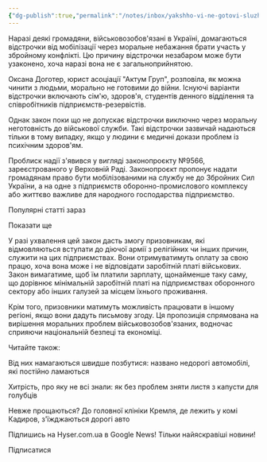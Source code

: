 ```yaml
---
{"dg-publish":true,"permalink":"/notes/inbox/yakshho-vi-ne-gotovi-sluzhiti/","title":"Якщо ви не готові служити","noteIcon":""}
---
```



Наразі деякі громадяни, військовозобов'язані в Україні, домагаються відстрочки від мобілізації через моральне небажання брати участь у збройному конфлікті. Цю причину відстрочки незабаром може бути узаконено, хоча наразі вона не є загальноприйнятою.

Оксана Доготер, юрист асоціації "Актум Груп", розповіла, як можна чинити з людьми, морально не готовими до війни. Існуючі варіанти відстрочки включають сім'ю, здоров'я, студентів денного відділення та співробітників підприємств-резервістів.

Однак закон поки що не допускає відстрочки виключно через моральну неготовність до військової служби. Такі відстрочки зазвичай надаються тільки в тому випадку, якщо у людини є медичні докази проблем із психічним здоров'ям.

Проблиск надії з'явився у вигляді законопроєкту №9566, зареєстрованого у Верховній Раді. Законопроєкт пропонує надати громадянам право бути мобілізованими на службу не до Збройних Сил України, а на одне з підприємств оборонно-промислового комплексу або життєво важливе для народного господарства підприємство.

Популярні статті зараз

Показати ще

У разі ухвалення цей закон дасть змогу призовникам, які відмовляються вступати до діючої армії з релігійних чи інших причин, служити на цих підприємствах. Вони отримуватимуть оплату за свою працю, хоча вона може і не відповідати заробітній платі військових. Закон вимагатиме, щоб їм платили зарплату, щонайменше таку саму, що дорівнює мінімальній заробітній платі на підприємствах оборонного сектору або інших галузей за місцем їхнього проживання.

Крім того, призовники матимуть можливість працювати в іншому регіоні, якщо вони дадуть письмову згоду. Ця пропозиція спрямована на вирішення моральних проблем військовозобов'язаних, водночас сприяючи національній безпеці та економіці.

Читайте також:

Від них намагаються швидше позбутися: названо недорогі автомобілі, які постійно ламаються

Хитрість, про яку не всі знали: як без проблем зняти листя з капусти для голубців

Невже прощаються? До головної клініки Кремля, де лежить у комі Кадиров, з'їжджаються дорогі авто

Підпишись на Hyser.com.ua в Google News! Тільки найяскравіші новини!

Підписатися